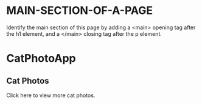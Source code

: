 # MAIN-SECTION-OF-A-PAGE
Identify the main section of this page by adding a &lt;main> opening tag after the h1 element, and a &lt;/main> closing tag after the p element.
<main>
<html>
  <body>
<main>
  <h1>CatPhotoApp</h1>
    <h2>Cat Photos</h2>
    <!-- TODO: Add link to cat photos -->
    <p>Click here to view more cat photos.</p>
    </main>
  </body>
</html>
